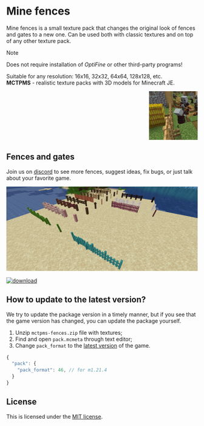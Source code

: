 # Mine fences

Mine fences is a small texture pack that changes the original look of fences and gates to a new one. Can be used both with classic textures and on top of any other texture pack.

> [!NOTE]
> Does not require installation of *OptiFine* or other third-party programs!
  
Suitable for any resolution: 16x16, 32x32, 64x64, 128x128, etc.  
**MCTPMS** - realistic texture packs with 3D models for Minecraft JE. <p align="right">
  <img
    src="https://github.com/andrejsharapov/mine-fences/blob/main/pack.png?raw=true"
    alt="mine-fences"
    width="128">
</p>

## Fences and gates

Join us on [discord](https://discord.gg/En8KcxdDra) to see more fences, suggest ideas, fix bugs, or just talk about your favorite game.

![preview](https://github.com/andrejsharapov/mine-fences/blob/m1.21.4/preview.png?raw=true)

[![download][download-badge]][download-link]

## How to update to the latest version?

We try to update the package version in a timely manner, but if you see that the game version has changed, you can update the package yourself.

1. Unzip `mctpms-fences.zip` file with textures;
2. Find and open `pack.mcmeta` through text editor;
3. Change `pack_format` to the [latest version](https://minecraft.wiki/w/Pack_format#List_of_resource_pack_formats) of the game.

```js
{
  "pack": {
    "pack_format": 46, // for m1.21.4
  }
}
```

## License

This is licensed under the [MIT license](https://github.com/andrejsharapov/mine-fences/blob/main/LICENSE).

<!--  -->

[download-link]: https://www.mediafire.com/file/hzp46ipsum38fx3/mctpms-fences-1.0.0.zip/file
[download-badge]: https://img.shields.io/badge/mctpms_fences-download.zip-41b883
